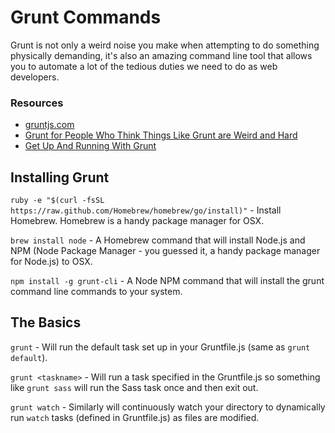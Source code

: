 Grunt Commands
====

Grunt is not only a weird noise you make when attempting to do something physically demanding, it's also an amazing command line tool that allows you to automate a lot of the tedious duties we need to do as web developers.

### Resources

* [gruntjs.com](http://gruntjs.com/)
* [Grunt for People Who Think Things Like Grunt are Weird and Hard](http://24ways.org/2013/grunt-is-not-weird-and-hard/)
* [Get Up And Running With Grunt](http://www.smashingmagazine.com/2013/10/29/get-up-running-grunt/)

Installing Grunt
----

`ruby -e "$(curl -fsSL https://raw.github.com/Homebrew/homebrew/go/install)"` - Install Homebrew. Homebrew is a handy package manager for OSX.

`brew install node` - A Homebrew command that will install Node.js and NPM (Node Package Manager - you guessed it, a handy package manager for Node.js) to OSX.

`npm install -g grunt-cli` - A Node NPM command that will install the grunt command line commands to your system.


The Basics
----

`grunt` - Will run the default task set up in your Gruntfile.js (same as `grunt default`).

`grunt <taskname>` - Will run a task specified in the Gruntfile.js so something like `grunt sass` will run the Sass task once and then exit out.

`grunt watch` - Similarly will continuously watch your directory to dynamically run `watch` tasks (defined in Gruntfile.js) as files are modified.
